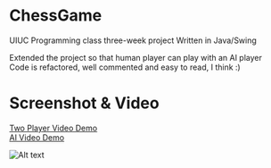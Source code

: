 # ChessGame

UIUC Programming class three-week project
Written in Java/Swing  

Extended the project so that human player can play with an AI player  
Code is refactored, well commented and easy to read, I think :)

# Screenshot & Video
<a href = "https://youtu.be/HTvmK98G0r8"> Two Player Video Demo </a>  
<a href = ""> AI Video Demo </a>  

![Alt text](/ChessGame/snapshot.png?raw=true "ss")

